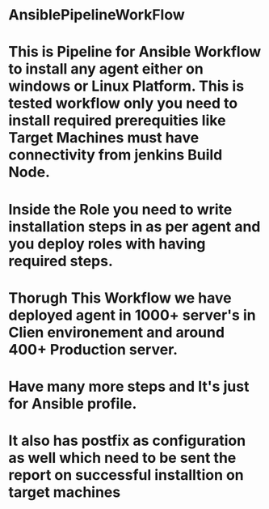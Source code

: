 # AnsiblePipelineWorkFlow

# This is Pipeline for Ansible Workflow to install any agent either on windows or Linux Platform. This is tested workflow only you need to install required prerequities like Target Machines must have connectivity from jenkins Build Node.
# Inside the Role you need to write installation steps in as per agent and you deploy roles with having required steps.
# Thorugh This Workflow we have deployed agent in 1000+ server's in Clien environement and around 400+ Production server.
# Have many more steps and It's just for Ansible profile.
# It also has postfix as configuration as well which need to be sent the report on successful installtion on target machines
